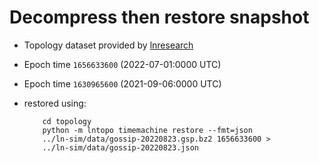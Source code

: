 # Decompress then restore snapshot

- Topology dataset provided by
  [lnresearch](https://github.com/lnresearch/topology)
- Epoch time ```1656633600``` (2022-07-01:0000 UTC)
- Epoch time ```1630965600``` (2021-09-06:0000 UTC)

- restored using:
    ```
        cd topology
        python -m lntopo timemachine restore --fmt=json
        ../ln-sim/data/gossip-20220823.gsp.bz2 1656633600 >
        ../ln-sim/data/gossip-20220823.json
    ```
